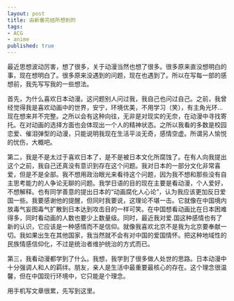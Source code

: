 ```yaml
---
layout: post
title: 由新番完结所想到的
tags:
- ACG
- anime
published: true
---
```

最近思想波动厉害，想了很多，关于动漫当然也想了很多。很多原来直没想明白的事，现在想明白了。很多原来没遇到的问题，现在也遇到了。所以在写每一部的感想前，我先写写我的一些想法。

首先，为什么喜欢日本动漫。这问题别人问过我，我自己也问过自己。之前，我曾经觉得我是喜欢动画中的世界，安宁，环境优美，不用学习（笑），有主角光环…现在想来并不完整。之所以会有这种向往，无非是对现实的无奈，在动漫中寻找寄托。在对动画的选择方面也会体现出一个人的精神状态。之所以我看的多数是校园恋爱、催泪弹型的动漫，只能说明我现在生活平淡无奇，感情空虚。所谓另人愉悦的忧伤，大概吧。

第二，我是不是太过于喜欢日本了，是不是被日本文化所腐蚀了。在有人向我提出这个之前，我自己还真没有意识到存在这个问题。我对日本的一部分文化非常喜爱，但是不是全部。我不想用政治眼光来看待这个问题，因为我不想和那些没有自主思考能力的人争论无聊的问题。我学日语的目的现在主要是看动漫，个人爱好，不想解释。也有同学善意的提出日本的“动画腐化人心论”，认为我应该更加反日爱国一些。我要感谢他的提醒，但同时我要说，这理论不堪一击。它就像在中国境内放毒气妄图毒气扩散到日本达到攻击目的一样可笑。在中国想看动画比在日本困难得多，同时看动画的人数也要少上数量级。同时，最近我对爱.国这种感情也有了新的认识，它应该是一种感情而不是信仰。就像我喜欢北京不是我为北京要奉献一切。我如果出生在其他国家，我当然就不会有对中国的爱国情怀。把这种地域性的民族情感信仰化，不过是统治者维护统治的方式而已。

第三，我看动漫都学到了什么。我想，我学到了很多做人处世的思路。日本动漫中十分强调人和人的羁绊。朋友，亲人是生活中最重要最核心的存在。这个理念很温馨，但在中国现行环境中，它只能是个理念。

用手机写文章很累，先写到这里。
